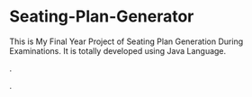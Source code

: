 # Seating-Plan-Generator

This is My Final Year Project of Seating Plan Generation During Examinations. It is totally developed using Java Language.












.

























































































































































































































































































.






































